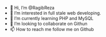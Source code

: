 - 👋 Hi, I’m @RagibReza
- 👀 I’m interested in full stale web developing.
- 🌱 I’m currently learning PHP and MySQL
- 💞️ I’m looking to collaborate on Githun
- 📫 How to reach me follow me on Github 

<!---
RagibReza/RagibReza is a ✨ special ✨ repository because its `README.md` (this file) appears on your GitHub profile.
You can click the Preview link to take a look at your changes.
--->
